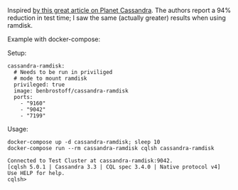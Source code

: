 Inspired [by this great article on Planet Cassandra](http://www.planetcassandra.org/blog/reduce-integration-test-time-by-94-by-using-ramdisk/). The authors report a 94% reduction in test time; I saw the same (actually greater) results when using ramdisk.

Example with docker-compose:

Setup:
```
cassandra-ramdisk:
  # Needs to be run in priviliged
  # mode to mount ramdisk
  privileged: true
  image: benbrostoff/cassandra-ramdisk
  ports:
    - "9160"
    - "9042"
    - "7199"
```

Usage:
```
docker-compose up -d cassandra-ramdisk; sleep 10
docker-compose run --rm cassandra-ramdisk cqlsh cassandra-ramdisk

Connected to Test Cluster at cassandra-ramdisk:9042.
[cqlsh 5.0.1 | Cassandra 3.3 | CQL spec 3.4.0 | Native protocol v4]
Use HELP for help.
cqlsh>
``` 